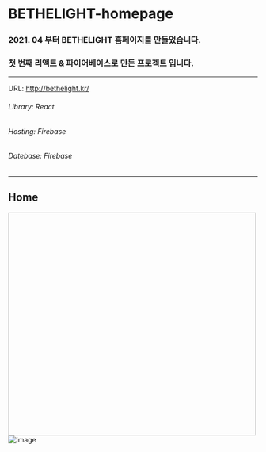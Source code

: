 # BETHELIGHT-homepage


### 2021. 04 부터 BETHELIGHT 홈페이지를 만들었습니다.
### 첫 번째 리액트 & 파이어베이스로 만든 프로젝트 입니다.
___


URL: <http://bethelight.kr/>


   
      
         



###### Library: React
###### Hosting: Firebase
###### Datebase: Firebase


___
Home
-------------
<img width="500px" height="450px">![image](https://user-images.githubusercontent.com/67785225/117905133-a343ac00-b30d-11eb-8a82-85e166604d9c.png)</img>

